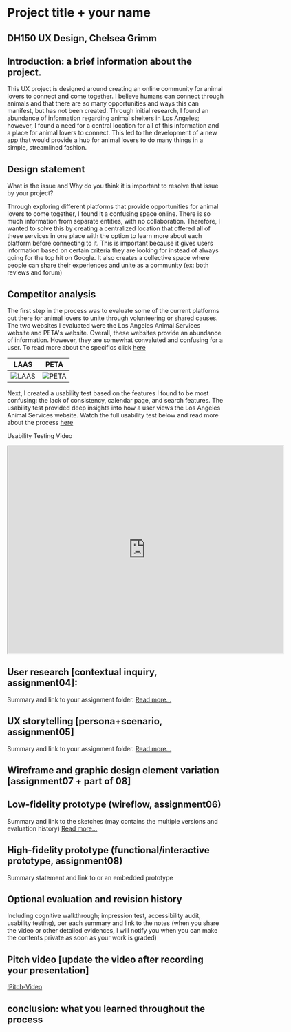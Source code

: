 # Project title + your name
## DH150 UX Design, Chelsea Grimm

## Introduction: a brief information about the project.

This UX project is designed around creating an online community for animal lovers to connect and come together. I believe humans can connect through animals and that there are so many opportunities and ways this can manifest, but has not been created. Through initial research, I found an abundance of information regarding animal shelters in Los Angeles; however, I found a need for a central location for all of this information and a place for animal lovers to connect. This led to the development of a new app that would provide a hub for animal lovers to do many things in a simple, streamlined fashion. 

## Design statement 
What is the issue and Why do you think it is important to resolve that issue by your project? 

Through exploring different platforms that provide opportunities for animal lovers to come together, I found it a confusing space online. There is so much information from separate entities, with no collaboration. Therefore, I wanted to solve this by creating a centralized location that offered all of these services in one place with the option to learn more about each platform before connecting to it. This is important because it gives users information based on certain criteria they are looking for instead of always going for the top hit on Google. It also creates a collective space where people can share their experiences and unite as a community (ex: both reviews and forum)

## Competitor analysis
The first step in the process was to evaluate some of the current platforms out there for animal lovers to unite through volunteering or shared causes. The two websites I evaluated were the Los Angeles Animal Services website and PETA's website. Overall, these websites provide an abundance of information. However, they are somewhat convaluted and confusing for a user. To read more about the specifics click [here](https://github.com/chelseagrimm/DH_150/blob/master/Assignment_01/README.md)


LAAS | PETA
----------|-----------
![LAAS](https://github.com/chelseagrimm/DH_150/raw/master/Assignment_01/laas.png)|![PETA](https://github.com/chelseagrimm/DH_150/raw/master/Assignment_01/peta.png)

Next, I created a usability test based on the features I found to be most confusing: the lack of consistency, calendar page, and search features. The usability test provided deep insights into how a user views the Los Angeles Animal Services website. Watch the full usability test below and read more about the process [here](https://github.com/chelseagrimm/DH_150/tree/master/Assignment_02)

Usability Testing Video

<iframe src="https://drive.google.com/file/d/18nDjBYmx-hXS4JzY0ntMC0OD6eCJmyx8/preview" width="640" height="480"></iframe>

## User research [contextual inquiry, assignment04]:
Summary and link to your assignment folder. [Read more...](https://github.com/chelseagrimm/DH_150/blob/master/Assignment_04/READ.md)

## UX storytelling [persona+scenario, assignment05]
Summary and link to your assignment folder. [Read more...](https://github.com/chelseagrimm/DH_150/blob/master/Assignment_05/READ.md)

## Wireframe and graphic design element variation [assignment07 + part of 08]


## Low-fidelity prototype (wireflow, assignment06)
Summary and link to the sketches (may contains the multiple versions and evaluation history) [Read more...](https://github.com/chelseagrimm/DH_150/blob/master/Assignment_06/README.md)

## High-fidelity prototype (functional/interactive prototype, assignment08)
Summary statement and link to or an embedded prototype

## Optional evaluation and revision history 
Including cognitive walkthrough; impression test, accessibility audit, usability testing), per each summary and link to the notes (when you share the video or other detailed evidences, I will notify you when you can make the contents private as soon as your work is graded)

## Pitch video [update the video after recording your presentation]

[!Pitch-Video](url)

## conclusion: what you learned throughout the process
